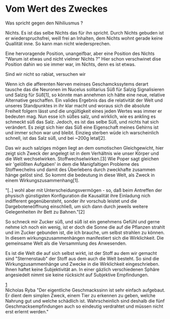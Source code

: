 # Vom Wert des Zweckes

Was spricht gegen den Nihiliusmus ?

Nichts. Es ist das selbe Nichts das für ihn spricht. Durch Nichts gebuden ist er wiederspruchsfrei, weill frei an Inhalten, dem Nichts wohnt gerade keine Quallität inne.
So kann man nicht wiedersprechen. 

Eine hervoragende Position, unangeifbar, aber eine Position des Nichts "Warum ist etwas und nicht vielmer Nichts ?" Hier schon verschwinet dise Position dahin wo sie immer war, im Nichts, denn es ist etwas.

Sind wir nicht so rabiat, versuchen wir 

Wenn ich die afferenten Nerven meinses Geschamckssytems derart tausche das die Neuronen im Nucelus solitarius Süß für Salzig Signalisieren und Salzig für Süß[1], so könnte man annehmen ich hätte eine neue, relative Alternative geschaffen. Ein valides Ergebnis das die relativität der Welt und unseres Standpunktes in ihr klar macht und woraus sich die absolute Freiheit folgern lässt und die ungültigkeit eines jeden Wertes was immer er bedeuten mag.
Nun esse ich süßes salz, und wirklich, wie es ankling es schmeckt süß das Salz. Jedoch, es ist das selbe Süß, und nichts hat sich verändert. Es zeigt sich hier das Süß eine Eigenschaft meines Gehirns ist und immer schon war und bleibt. Einzieg sterben wüde ich warscheinlich schnell, ist das Salz süß, und bei ~200g letal[2]. 

Das wir auch salziges mögen liegt an dem osmotischen Gleichgewicht, hier zeigt sich Zweck der angelegt ist in dem Verhältnis wie unser Körper und die Welt wechselwirken. Stoffwechselwirken.[3]  Wie Poper sagt gleichen wir 'gelößten Aufgaben' in dem die Manigfaltigen Probleme des Stoffwechelns und damit des Überlebens durch zweckhafte zusammen hänge gelöst sind. So kommt die bedeutung in diese Welt, als Zweck in einem Wirkungszusammenhang[1]. 

"[..] wohl aber mit Unterscheidungsvermögen - so, daß beim Antreffen der physisch günstigsten Konfiguration die Kausalität ihre Einladung nich indifferent gegenübersteht, sonder ihr vorschub leistet und die Dargeboteneöffnung einschließ, um sich dann durch jeweils weitere Gelegenheiten ihr Bett zu Bahnen."[2] 

So schneck mir Zucker süß, und süß ist ein genehmens Gefühl und gerne nehme ich noch ein wenig, ist er doch die Sonne die auf die Pflanzen strahlt und im Zucker gebunden ist, die ich brauche, um selbst strahlen zu können. In diesem wirkungszusammenhängen manifestiert sich die Wirklichkeit. Die gemeinsame Welt als die Versammlung des Anwesenden. 

Es ist die Welt die auf sich selbst wirkt, ist der Stoff au dem wir gemacht sind "Sternenstaub" der Stoff aus dem auch die Welt besteht.
So sind die Wirkungzusammenhänge und Zwecke in die Wirklichkeit eingeschrieben. Ihnen haftet keine Subjektivität an. In einer gäzlich verschiedenen Sphäre angesiedelt nimmt sie keine rücksicht auf Subjektive Empfindungen.


   
   
 [1](http://www.deutschlandfunk.de/geschmack-suesses-und-salziges-folgen-getrennten-bahnen.676.de.html?dram:article_id=304418)  
 Nicholas Ryba 
        "Der eigentliche Geschmackssinn ist sehr einfach aufgebaut. Er dient dem simplen Zweck, einem Tier zu erkennen zu geben, welche Nahrung gut und welche schädlich ist. Wahrscheinlich sind deshalb die fünf Geschmacksempfindungen auch so eindeutig verdrahtet und müssen nicht erst erlernt werden."